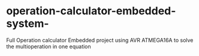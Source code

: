 # operation-calculator-embedded-system-
Full Operation calculator Embedded project using AVR ATMEGA16A to solve the multioperation in one equation
